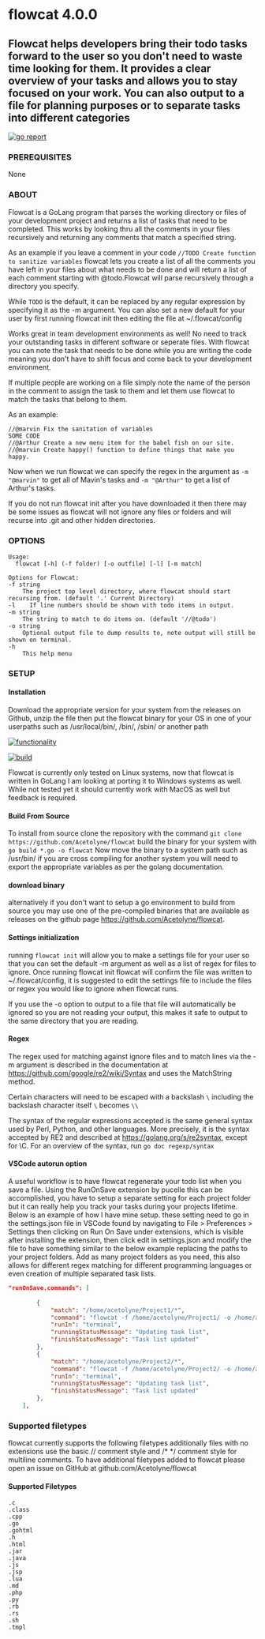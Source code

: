# flowcat 4.0.0


## Flowcat helps developers bring their todo tasks forward to the user so you don't need to waste time looking for them. It provides a clear overview of your tasks and allows you to stay focused on your work. You can also output to a file for planning purposes or to separate tasks into different categories

<a href="https://goreportcard.com/report/github.com/Acetolyne/flowcat" target="_blank"><img src="https://goreportcard.com/badge/github.com/Acetolyne/flowcat?style=flat&logo=none" alt="go report" /></a>

### PREREQUISITES

None

### ABOUT

Flowcat is a GoLang program that parses the working directory or files of your development project and returns a list of tasks that need to be completed. This works by looking thru all the comments in your files recursively and returning any comments that match a specified string.

As an example if you leave a comment in your code 
``//TODO Create function to sanitize variables``
flowcat lets you create a list of all the comments you have left in your files about what needs to be done and will return a list of each comment starting with @todo.Flowcat will parse recursively through a directory you specify.

While ``TODO`` is the default, it can be replaced by any regular expression by specifying it as the -m argument. You can also set a new default for your user by first running flowcat init then editing the file at ~/.flowcat/config

Works great in team development environments as well! No need to track your outstanding tasks in different software or seperate files. With flowcat you can note the task that needs to be done while you are writing the code meaning you don't have to shift focus and come back to your development environment.

If multiple people are working on a file simply note the name of the person in the comment to assign the task to them and let them use flowcat to match the tasks that belong to them.

As an example:

```golang
//@marvin Fix the sanitation of variables
SOME CODE
//@Arthur Create a new menu item for the babel fish on our site.
//@marvin Create happy() function to define things that make you happy.
```

Now when we run flowcat we can specify the regex in the argument as ``-m "@marvin"`` to get all of Mavin's tasks and ``-m "@Arthur"`` to get a list of Arthur's tasks.

If you do not run flowcat init after you have downloaded it then there may be some issues as flowcat will not ignore any files or folders and will recurse into .git and other hidden directories.


### OPTIONS
```text
Usage:
  flowcat [-h] (-f folder) [-o outfile] [-l] [-m match]

Options for Flowcat:
-f string
    The project top level directory, where flowcat should start recursing from. (default '.' Current Directory)
-l    If line numbers should be shown with todo items in output.
-m string
    The string to match to do items on. (default '//@todo')
-o string
    Optional output file to dump results to, note output will still be shown on terminal.
-h
    This help menu
```

### SETUP

#### Installation
Download the appropriate version for your system from the releases on Github, unzip the file then put the flowcat binary for your OS in one of your userpaths such as /usr/local/bin/, /bin/, /sbin/ or another path

[![functionality](https://github.com/Acetolyne/flowcat/actions/workflows/test.yml/badge.svg?branch=master)](https://github.com/Acetolyne/flowcat/actions/workflows/test.yml)

[![build](https://github.com/Acetolyne/flowcat/actions/workflows/build.yml/badge.svg?branch=master)](https://github.com/Acetolyne/flowcat/actions/workflows/build.yml)


Flowcat is currently only tested on Linux systems, now that flowcat is written in GoLang I am looking at porting it to Windows systems as well. While not tested yet it should currently work with MacOS as well but feedback is required.

#### Build From Source

To install from source clone the repository with the command ```git clone https://github.com/Acetolyne/flowcat```
build the binary for your system with ```go build *.go -o flowcat```
Now move the binary to a system path such as /usr/bin/
if you are cross compiling for another system you will need to export the appropriate variables as per the golang documentation.

#### download binary
alternatively if you don't want to setup a go environment to build from source you may use one of the pre-compiled binaries that are available as releases on the github page https://github.com/Acetolyne/flowcat.

#### Settings initialization
running ```flowcat init``` will allow you to make a settings file for your user so that you can set the default -m argument as well as a list of regex for files to ignore. Once running flowcat init flowcat will confirm the file was written to ~/.flowcat/config, it is suggested to edit the settings file to include the files or regex you would like to ignore when flowcat runs.

If you use the -o option to output to a file that file will automatically be ignored so you are not reading your output, this makes it safe to output to the same directory that you are reading.

#### Regex
The regex used for matching against ignore files and to match lines via the -m argument is described in the documentation at https://github.com/google/re2/wiki/Syntax and uses the MatchString method.

Certain characters will need to be escaped with a backslash ```\``` including the backslash character itself ```\``` becomes ```\\```

The syntax of the regular expressions accepted is the same general syntax used by Perl, Python, and other languages. More precisely, it is the syntax accepted by RE2 and described at https://golang.org/s/re2syntax, except for \C. For an overview of the syntax, run ```go doc regexp/syntax```



#### VSCode autorun option

A useful workflow is to have flowcat regenerate your todo list when you save a file. Using the RunOnSave extension by pucelle this can be accomplished, you have to setup a separate setting for each project folder but it can really help you track your tasks during your projects lifetime. Below is an example of how I have mine setup. these setting need to go in the settings.json file in VSCode found by navigating to File > Preferences > Settings then clicking on Run On Save under extensions, which is visible after installing the extension, then click edit in settings.json and modify the file to have something similar to the below example replacing the paths to your project folders. Add as many project folders as you need, this also allows for different regex matching for different programming languages or even creation of multiple separated task lists.

```json
"runOnSave.commands": [
    
        {
            "match": "/home/acetolyne/Project1/*",
            "command": "flowcat -f /home/acetolyne/Project1/ -o /home/acetolyne/Project1/todo -l -m '@todo'",
            "runIn": "terminal",
            "runningStatusMessage": "Updating task list",
            "finishStatusMessage": "Task list updated"
        },
        {
            "match": "/home/acetolyne/Project2/*",
            "command": "flowcat -f /home/acetolyne/Project2/ -o /home/acetolyne/Project2/todo -l -m '@todo'",
            "runIn": "terminal",
            "runningStatusMessage": "Updating task list",
            "finishStatusMessage": "Task list updated"
        },
    ],
```
### Supported filetypes
flowcat currently supports the following filetypes additionally files with no extensions use the basic // comment style and /*  */ comment style for multiline comments.
To have additional filetypes added to flowcat please open an issue on GitHub at github.com/Acetolyne/flowcat

#### Supported Filetypes <!--Everything below this line is autogenerated do not edit -->

```text
.c
.class
.cpp
.go
.gohtml
.h
.html
.jar
.java
.js
.jsp
.lua
.md
.php
.py
.rb
.rs
.sh
.tmpl
```